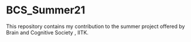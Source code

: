 # BCS_Summer21
This repository contains my contribution to the summer project offered by Brain and Cognitive Society , IITK.
